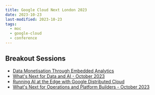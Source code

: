 ```yaml
---
title: Google Cloud Next London 2023
date: 2023-10-23
last-modified: 2023-10-23
tags:
  - moc
  - google-cloud
  - conference
---
```


## Breakout Sessions

- [Data Monetisation Through Embedded Analytics](notes/Data%20Monetisation%20Through%20Embedded%20Analytics.md)
- [What's Next for Data and AI - October 2023](notes/What's%20Next%20for%20Data%20and%20AI%20-%20October%202023.md)
- [Running AI at the Edge with Google Distributed Cloud](notes/Running%20AI%20at%20the%20Edge%20with%20Google%20Distributed%20Cloud.md)
- [What's Next for Operations and Platform Builders - October 2023](notes/What's%20Next%20for%20Operations%20and%20Platform%20Builders%20-%20October%202023.md)